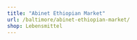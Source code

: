 ```yaml
---
title: "Abinet Ethiopian Market"
url: /baltimore/abinet-ethiopian-market/
shop: Lebensmittel
---
```

